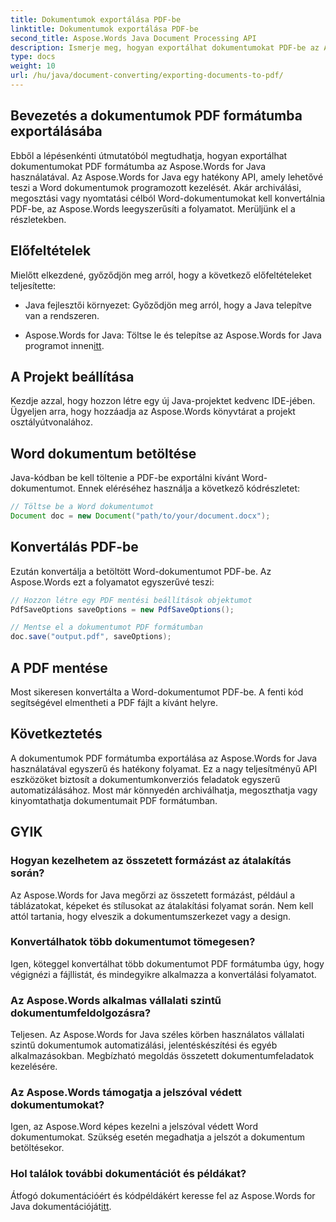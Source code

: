 ```yaml
---
title: Dokumentumok exportálása PDF-be
linktitle: Dokumentumok exportálása PDF-be
second_title: Aspose.Words Java Document Processing API
description: Ismerje meg, hogyan exportálhat dokumentumokat PDF-be az Aspose.Words for Java használatával. Ez a lépésenkénti útmutató leegyszerűsíti a zökkenőmentes dokumentumátalakítás folyamatát.
type: docs
weight: 10
url: /hu/java/document-converting/exporting-documents-to-pdf/
---
```


## Bevezetés a dokumentumok PDF formátumba exportálásába

Ebből a lépésenkénti útmutatóból megtudhatja, hogyan exportálhat dokumentumokat PDF formátumba az Aspose.Words for Java használatával. Az Aspose.Words for Java egy hatékony API, amely lehetővé teszi a Word dokumentumok programozott kezelését. Akár archiválási, megosztási vagy nyomtatási célból Word-dokumentumokat kell konvertálnia PDF-be, az Aspose.Words leegyszerűsíti a folyamatot. Merüljünk el a részletekben.

## Előfeltételek

Mielőtt elkezdené, győződjön meg arról, hogy a következő előfeltételeket teljesítette:

- Java fejlesztői környezet: Győződjön meg arról, hogy a Java telepítve van a rendszeren.

-  Aspose.Words for Java: Töltse le és telepítse az Aspose.Words for Java programot innen[itt](https://releases.aspose.com/words/java/).

## A Projekt beállítása

Kezdje azzal, hogy hozzon létre egy új Java-projektet kedvenc IDE-jében. Ügyeljen arra, hogy hozzáadja az Aspose.Words könyvtárat a projekt osztályútvonalához.

## Word dokumentum betöltése

Java-kódban be kell töltenie a PDF-be exportálni kívánt Word-dokumentumot. Ennek eléréséhez használja a következő kódrészletet:

```java
// Töltse be a Word dokumentumot
Document doc = new Document("path/to/your/document.docx");
```

## Konvertálás PDF-be

Ezután konvertálja a betöltött Word-dokumentumot PDF-be. Az Aspose.Words ezt a folyamatot egyszerűvé teszi:

```java
// Hozzon létre egy PDF mentési beállítások objektumot
PdfSaveOptions saveOptions = new PdfSaveOptions();

// Mentse el a dokumentumot PDF formátumban
doc.save("output.pdf", saveOptions);
```

## A PDF mentése

Most sikeresen konvertálta a Word-dokumentumot PDF-be. A fenti kód segítségével elmentheti a PDF fájlt a kívánt helyre.

## Következtetés

A dokumentumok PDF formátumba exportálása az Aspose.Words for Java használatával egyszerű és hatékony folyamat. Ez a nagy teljesítményű API eszközöket biztosít a dokumentumkonverziós feladatok egyszerű automatizálásához. Most már könnyedén archiválhatja, megoszthatja vagy kinyomtathatja dokumentumait PDF formátumban.

## GYIK

### Hogyan kezelhetem az összetett formázást az átalakítás során?

Az Aspose.Words for Java megőrzi az összetett formázást, például a táblázatokat, képeket és stílusokat az átalakítási folyamat során. Nem kell attól tartania, hogy elveszik a dokumentumszerkezet vagy a design.

### Konvertálhatok több dokumentumot tömegesen?

Igen, köteggel konvertálhat több dokumentumot PDF formátumba úgy, hogy végignézi a fájllistát, és mindegyikre alkalmazza a konvertálási folyamatot.

### Az Aspose.Words alkalmas vállalati szintű dokumentumfeldolgozásra?

Teljesen. Az Aspose.Words for Java széles körben használatos vállalati szintű dokumentumok automatizálási, jelentéskészítési és egyéb alkalmazásokban. Megbízható megoldás összetett dokumentumfeladatok kezelésére.

### Az Aspose.Words támogatja a jelszóval védett dokumentumokat?

Igen, az Aspose.Word képes kezelni a jelszóval védett Word dokumentumokat. Szükség esetén megadhatja a jelszót a dokumentum betöltésekor.

### Hol találok további dokumentációt és példákat?

 Átfogó dokumentációért és kódpéldákért keresse fel az Aspose.Words for Java dokumentációját[itt](https://reference.aspose.com/words/java/).